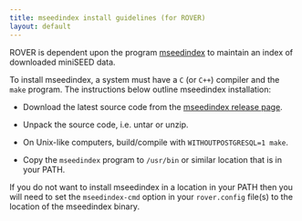 ```yaml
---
title: mseedindex install guidelines (for ROVER)
layout: default
---
```


ROVER is dependent upon the program [mseedindex](https://github.com/EarthScope/mseedindex) to maintain an index of downloaded miniSEED data.

To install mseedindex, a system must have a `C` (or `C++`) compiler and the `make` program. The instructions below outline mseedindex installation:

* Download the latest source code from the
  [mseedindex release page](https://github.com/EarthScope/mseedindex/releases).

* Unpack the source code, i.e. untar or unzip.

* On Unix-like computers, build/compile with `WITHOUTPOSTGRESQL=1 make`.

* Copy the `mseedindex` program to `/usr/bin` or similar location that is in your PATH.

If you do not want to install mseedindex in a location in your PATH then you will need to set the `mseedindex-cmd` option in your `rover.config` file(s) to the location of the mseedindex binary.
